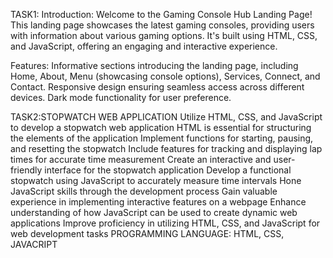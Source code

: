 TASK1:
Introduction:
Welcome to the Gaming Console Hub Landing Page! This landing page showcases
the latest gaming consoles, providing users with information about various gaming options.
It's built using HTML, CSS, and JavaScript, offering an engaging and interactive experience.


Features:
Informative sections introducing the landing page, including Home, About,
Menu (showcasing console options), Services, Connect, and Contact.
Responsive design ensuring seamless access across different devices.
Dark mode functionality for user preference.

TASK2:STOPWATCH WEB APPLICATION
Utilize HTML, CSS, and JavaScript to develop a stopwatch web application
HTML is essential for structuring the elements of the application
Implement functions for starting, pausing, and resetting the stopwatch
Include features for tracking and displaying lap times for accurate time measurement
Create an interactive and user-friendly interface for the stopwatch application
Develop a functional stopwatch using JavaScript to accurately measure time intervals
Hone JavaScript skills through the development process
Gain valuable experience in implementing interactive features on a webpage
Enhance understanding of how JavaScript can be used to create dynamic web applications
Improve proficiency in utilizing HTML, CSS, and JavaScript for web development tasks
PROGRAMMING LANGUAGE: HTML, CSS, JAVACRIPT


